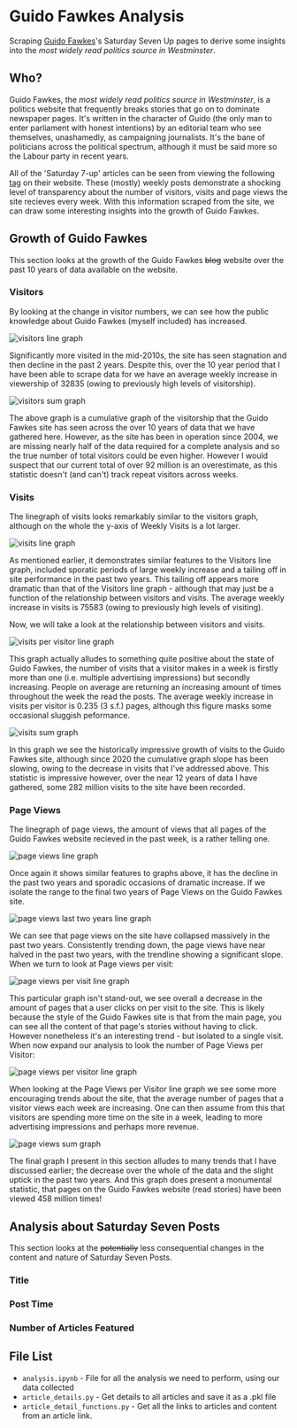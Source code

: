 # Guido Fawkes Analysis

Scraping [Guido Fawkes](https://order-order.com/about/)'s Saturday Seven Up pages to derive some insights into the _most widely read politics source in Westminster_.

## Who?

Guido Fawkes, the _most widely read politics source in Westminster_, is a politics website that frequently breaks stories that go on to dominate newspaper pages. It's written in the character of Guido (the only man to enter parliament with honest intentions) by an editorial team who see themselves, unashamedly, as campaigning journalists. It's the bane of politicians across the political spectrum, although it must be said more so the Labour party in recent years.

All of the 'Saturday 7-up' articles can be seen from viewing the following [tag](https://order-order.com/tag/saturday-seven-up/) on their website. These (mostly) weekly posts demonstrate a shocking level of transparency about the number of visitors, visits and page views the site recieves every week. With this information scraped from the site, we can draw some interesting insights into the growth of Guido Fawkes.

## Growth of Guido Fawkes

This section looks at the growth of the Guido Fawkes ~~blog~~ website over the past 10 years of data available on the website.

### Visitors

By looking at the change in visitor numbers, we can see how the public knowledge about Guido Fawkes (myself included) has increased.

![visitors line graph](images/visitors.png)

Significantly more visited in the mid-2010s, the site has seen stagnation and then decline in the past 2 years. Despite this, over the 10 year period that I have been able to scrape data for we have an average weekly increase in viewership of 32835 (owing to previously high levels of visitorship).

![visitors sum graph](images/cumulative_visitors.png)

The above graph is a cumulative graph of the visitorship that the Guido Fawkes site has seen across the over 10 years of data that we have gathered here. However, as the site has been in operation since 2004, we are missing nearly half of the data required for a complete analysis and so the true number of total visitors could be even higher. However I would suspect that our current total of over 92 million is an overestimate, as this statistic doesn't (and can't) track repeat visitors across weeks.

### Visits

The linegraph of visits looks remarkably similar to the visitors graph, although on the whole the y-axis of Weekly Visits is a lot larger.

![visits line graph](images/visits.png)

As mentioned earlier, it demonstrates similar features to the Visitors line graph, included sporatic periods of large weekly increase and a tailing off in site performance in the past two years. This tailing off appears more dramatic than that of the Visitors line graph - although that may just be a function of the relationship between visitors and visits. The average weekly increase in visits is 75583 (owing to previously high levels of visiting).

Now, we will take a look at the relationship between visitors and visits.

![visits per visitor line graph](images/visits_per_visitor.png)

This graph actually alludes to something quite positive about the state of Guido Fawkes, the number of visits that a visitor makes in a week is firstly more than one (i.e. multiple advertising impressions) but secondly increasing. People on average are returning an increasing amount of times throughout the week the read the posts. The average weekly increase in visits per visitor is 0.235 (3 s.f.) pages, although this figure masks some occasional sluggish peformance.

![visits sum graph](images/cumulative_visits.png)

In this graph we see the historically impressive growth of visits to the Guido Fawkes site, although since 2020 the cumulative graph slope has been slowing, owing to the decrease in visits that I've addressed above. This statistic is impressive however, over the near 12 years of data I have gathered, some 282 million visits to the site have been recorded.

### Page Views

The linegraph of page views, the amount of views that all pages of the Guido Fawkes website recieved in the past week, is a rather telling one.

![page views line graph](images/page_views.png)

Once again it shows similar features to graphs above, it has the decline in the past two years and sporadic occasions of dramatic increase. If we isolate the range to the final two years of Page Views on the Guido Fawkes site.

![page views last two years line graph](images/page_views_last_two_years.png)

We can see that page views on the site have collapsed massively in the past two years. Consistently trending down, the page views have near halved in the past two years, with the trendline showing a significant slope. When we turn to look at Page views per visit:

![page views per visit line graph](images/page_views_per_visit.png)

This particular graph isn't stand-out, we see overall a decrease in the amount of pages that a user clicks on per visit to the site. This is likely because the style of the Guido Fawkes site is that from the main page, you can see  all the content of that page's stories without having to click. However nonetheless it's an interesting trend - but isolated to a single visit. When now expand our analysis to look the number of Page Views per Visitor:

![page views per visitor line graph](images/page_views_per_visitor.png)

When looking at the Page Views per Visitor line graph we see some more encouraging trends about the site, that the average number of pages that a visitor views each week are increasing. One can then assume from this that visitors are spending more time on the site in a week, leading to more advertising impressions and perhaps more revenue. 

![page views sum graph](images/cumulative_page_views.png)

The final graph I present in this section alludes to many trends that I have discussed earlier; the decrease over the whole of the data and the slight uptick in the past two years. And this graph does present a monumental statistic, that pages on the Guido Fawkes website (read stories) have been viewed 458 million times!

## Analysis about Saturday Seven Posts

This section looks at the ~~potentially~~ less consequential changes in the content and nature of Saturday Seven Posts.

### Title

### Post Time

### Number of Articles Featured

## File List

- `analysis.ipynb` - File for all the analysis we need to perform, using our data collected
- `article_details.py` - Get details to all articles and save it as a .pkl file
- `article_detail_functions.py` - Get all the links to articles and content from an article link.
